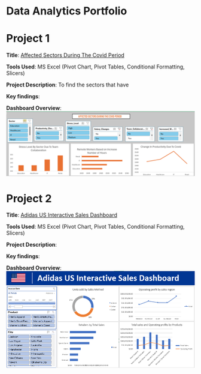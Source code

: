 # Data Analytics Portfolio
# Project 1
**Title**: [Affected Sectors During The Covid Period](https://github.com/OlaMuizz/OlaMuizz.github.io/blob/main/Covid%20Dashboard.xlsx)

**Tools Used**: MS Excel (Pivot Chart, Pivot Tables, Conditional Formatting, Slicers)

**Project Description**: To find the sectors that have 

**Key findings**:

**Dashboard Overview**:
![CovidDashboard](CovidDashboard.png)

# Project 2
**Title**: [Adidas US Interactive Sales Dashboard](https://github.com/OlaMuizz/OlaMuizz.github.io/blob/main/Adidas%20Sales%20Dashboard.xlsx)

**Tools Used**: MS Excel (Pivot Chart, Pivot Tables, Conditional Formatting, Slicers)

**Project Description**: 

**Key findings**:

**Dashboard Overview**:
![Adidas Sales Portfolio](AdidasSalesDashboard.png)
